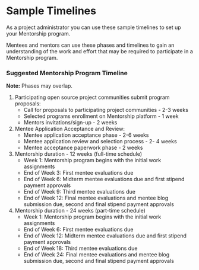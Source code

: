 # Sample Timelines

As a project administrator you can use these sample timelines to set up your Mentorship program.

Mentees and mentors can use these phases and timelines to gain an understanding of the work and effort that may be required to participate in a Mentorship program.

### Suggested Mentorship Program Timeline 

**Note:** Phases may overlap.

1. Participating open source project communities submit program proposals:
   * Call for proposals to participating project communities - 2-3 weeks
   * Selected programs enrollment on Mentorship platform - 1 week
   * Mentors invitations/sign-up - 2 weeks
2. Mentee Application Acceptance and Review:
   * Mentee application acceptance phase - 2-6 weeks
   * Mentee application review and selection process - 2- 4 weeks
   * Mentee acceptance paperwork phase - 2 weeks
3. Mentorship duration - 12 weeks \(full-time schedule\)
   * Week 1: Mentorship program begins with the initial work assignments
   * End of Week 3: First mentee evaluations due 
   * End of Week 6: Midterm mentee evaluations due and first stipend payment approvals
   * End of Week 9: Third mentee evaluations due 
   * End of Week 12: Final mentee evaluations and mentee blog submission due, second and final stipend payment approvals  
4. Mentorship duration - 24 weeks \(part-time schedule\)
   * Week 1: Mentorship program begins with the initial work assignments
   * End of Week 6: First mentee evaluations due 
   * End of Week 12: Midterm mentee evaluations due and first stipend payment approvals
   * End of Week 18: Third mentee evaluations due 
   * End of Week 24: Final mentee evaluations and mentee blog submission due, second and final stipend payment approvals  



